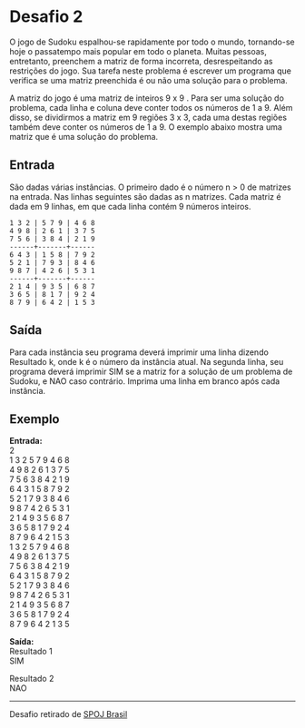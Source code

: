 # Desafio 2

O jogo de Sudoku espalhou-se rapidamente por todo o mundo, tornando-se hoje o
passatempo mais popular em todo o planeta. Muitas pessoas, entretanto, preenchem
a matriz de forma incorreta, desrespeitando as restrições do jogo. Sua tarefa
neste problema é escrever um programa que verifica se uma matriz preenchida é ou
não uma solução para o problema.

A matriz do jogo é uma matriz de inteiros 9 x 9 . Para ser uma solução do
problema, cada linha e coluna deve conter todos os números de 1 a 9. Além disso,
se dividirmos a matriz em 9 regiões 3 x 3, cada uma destas regiões também deve
conter os números de 1 a 9. O exemplo abaixo mostra uma matriz que é uma solução
do problema.

## Entrada

São dadas várias instâncias. O primeiro dado é o número n > 0 de matrizes na
entrada. Nas linhas seguintes são dadas as n matrizes. Cada matriz é dada em 9
linhas, em que cada linha contém 9 números inteiros.

    1 3 2 | 5 7 9 | 4 6 8  
    4 9 8 | 2 6 1 | 3 7 5  
    7 5 6 | 3 8 4 | 2 1 9  
    ------+-------+------  
    6 4 3 | 1 5 8 | 7 9 2  
    5 2 1 | 7 9 3 | 8 4 6  
    9 8 7 | 4 2 6 | 5 3 1  
    ------+-------+------  
    2 1 4 | 9 3 5 | 6 8 7  
    3 6 5 | 8 1 7 | 9 2 4  
    8 7 9 | 6 4 2 | 1 5 3  

## Saída

Para cada instância seu programa deverá imprimir uma linha dizendo Resultado k,
onde k é o número da instância atual. Na segunda linha, seu programa deverá
imprimir SIM se a matriz for a solução de um problema de Sudoku, e NAO caso
contrário. Imprima uma linha em branco após cada instância.

## Exemplo

**Entrada:**  
2  
1 3 2 5 7 9 4 6 8  
4 9 8 2 6 1 3 7 5  
7 5 6 3 8 4 2 1 9  
6 4 3 1 5 8 7 9 2  
5 2 1 7 9 3 8 4 6  
9 8 7 4 2 6 5 3 1  
2 1 4 9 3 5 6 8 7  
3 6 5 8 1 7 9 2 4  
8 7 9 6 4 2 1 5 3  
1 3 2 5 7 9 4 6 8  
4 9 8 2 6 1 3 7 5  
7 5 6 3 8 4 2 1 9  
6 4 3 1 5 8 7 9 2  
5 2 1 7 9 3 8 4 6  
9 8 7 4 2 6 5 3 1  
2 1 4 9 3 5 6 8 7  
3 6 5 8 1 7 9 2 4  
8 7 9 6 4 2 1 3 5  

**Saída:**  
Resultado 1  
SIM

Resultado 2  
NAO

- - -
Desafio retirado de [SPOJ Brasil](http://br.spoj.com/problems/SUDOIME/)
